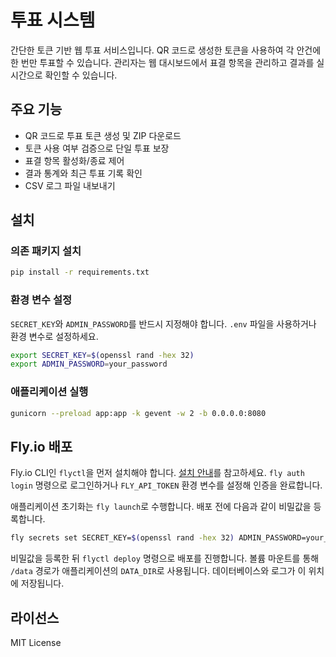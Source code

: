 # 투표 시스템

간단한 토큰 기반 웹 투표 서비스입니다. QR 코드로 생성한 토큰을 사용하여 각 안건에 한 번만 투표할 수 있습니다. 관리자는 웹 대시보드에서 표결 항목을 관리하고 결과를 실시간으로 확인할 수 있습니다.

## 주요 기능

- QR 코드로 투표 토큰 생성 및 ZIP 다운로드
- 토큰 사용 여부 검증으로 단일 투표 보장
- 표결 항목 활성화/종료 제어
- 결과 통계와 최근 투표 기록 확인
- CSV 로그 파일 내보내기

## 설치

### 의존 패키지 설치
```bash
pip install -r requirements.txt
```

### 환경 변수 설정
`SECRET_KEY`와 `ADMIN_PASSWORD`를 반드시 지정해야 합니다. `.env` 파일을 사용하거나 환경 변수로 설정하세요.
```bash
export SECRET_KEY=$(openssl rand -hex 32)
export ADMIN_PASSWORD=your_password
```

### 애플리케이션 실행
```bash
gunicorn --preload app:app -k gevent -w 2 -b 0.0.0.0:8080
```

## Fly.io 배포

Fly.io CLI인 `flyctl`을 먼저 설치해야 합니다. [설치 안내](https://fly.io/docs/flyctl/install/)를 참고하세요.
`fly auth login` 명령으로 로그인하거나 `FLY_API_TOKEN` 환경 변수를 설정해 인증을 완료합니다.

애플리케이션 초기화는 `fly launch`로 수행합니다. 배포 전에 다음과 같이 비밀값을 등록합니다.
```bash
fly secrets set SECRET_KEY=$(openssl rand -hex 32) ADMIN_PASSWORD=your_password
```
비밀값을 등록한 뒤 `flyctl deploy` 명령으로 배포를 진행합니다.
볼륨 마운트를 통해 `/data` 경로가 애플리케이션의 `DATA_DIR`로 사용됩니다. 데이터베이스와 로그가 이 위치에 저장됩니다.

## 라이선스

MIT License

